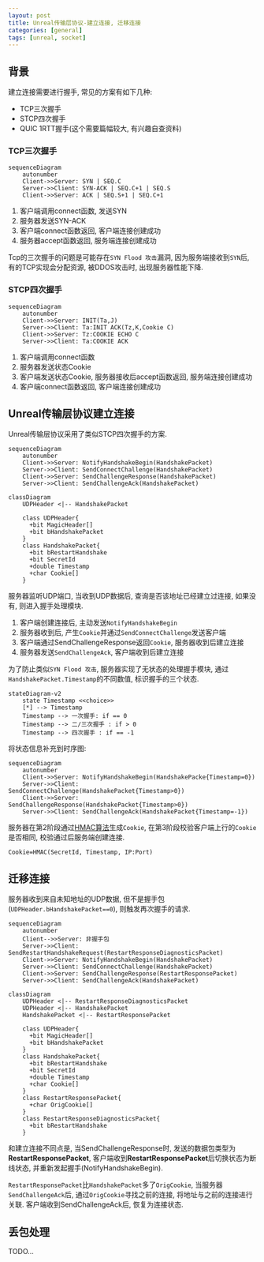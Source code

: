 ```yaml
---
layout: post
title: Unreal传输层协议-建立连接, 迁移连接
categories: [general]
tags: [unreal, socket]
---
```


## 背景

建立连接需要进行握手, 常见的方案有如下几种:
* TCP三次握手
* STCP四次握手
* QUIC 1RTT握手(这个需要篇幅较大, 有兴趣自查资料)

### TCP三次握手

```mermaid
sequenceDiagram
    autonumber
    Client->>Server: SYN | SEQ.C
    Server->>Client: SYN-ACK | SEQ.C+1 | SEQ.S
    Client->>Server: ACK | SEQ.S+1 | SEQ.C+1
```

1. 客户端调用connect函数, 发送SYN
1. 服务器发送SYN-ACK
1. 客户端connect函数返回, 客户端连接创建成功
1. 服务器accept函数返回, 服务端连接创建成功

Tcp的三次握手的问题是可能存在`SYN Flood 攻击`漏洞, 因为服务端接收到`SYN`后, 有的TCP实现会分配资源, 被DDOS攻击时, 出现服务器性能下降.

### STCP四次握手

```mermaid
sequenceDiagram
    autonumber
    Client->>Server: INIT(Ta,J)
    Server->>Client: Ta:INIT ACK(Tz,K,Cookie C)
    Client->>Server: Tz:COOKIE ECHO C
    Server->>Client: Ta:COOKIE ACK
```
1. 客户端调用connect函数
1. 服务器发送状态Cookie
1. 客户端发送状态Cookie, 服务器接收后accept函数返回, 服务端连接创建成功
1. 客户端connect函数返回, 客户端连接创建成功

## Unreal传输层协议建立连接

Unreal传输层协议采用了类似STCP四次握手的方案.

```mermaid
sequenceDiagram
    autonumber
    Client->>Server: NotifyHandshakeBegin(HandshakePacket)
    Server->>Client: SendConnectChallenge(HandshakePacket)
    Client->>Server: SendChallengeResponse(HandshakePacket)
    Server->>Client: SendChallengeAck(HandshakePacket)
```

```mermaid
classDiagram
    UDPHeader <|-- HandshakePacket

    class UDPHeader{
      +bit MagicHeader[]
      +bit bHandshakePacket
    }
    class HandshakePacket{
      +bit bRestartHandshake
      +bit SecretId
      +double Timestamp
      +char Cookie[]
    }
```

服务器监听UDP端口, 当收到UDP数据后, 查询是否该地址已经建立过连接, 如果没有, 则进入握手处理模块.

1. 客户端创建连接后, 主动发送`NotifyHandshakeBegin`
1. 服务器收到后, 产生`Cookie`并通过`SendConnectChallenge`发送客户端
1. 客户端通过SendChallengeResponse返回`Cookie`, 服务器收到后建立连接
1. 服务器发送`SendChallengeAck`, 客户端收到后建立连接

为了防止类似`SYN Flood 攻击`, 服务器实现了无状态的处理握手模块, 
通过`HandshakePacket.Timestamp`的不同数值, 标识握手的三个状态.

```mermaid
stateDiagram-v2
    state Timestamp <<choice>>
    [*] --> Timestamp
    Timestamp --> 一次握手: if == 0
    Timestamp --> 二/三次握手 : if > 0
    Timestamp --> 四次握手 : if == -1
```

将状态信息补充到时序图:

```mermaid
sequenceDiagram
    autonumber
    Client->>Server: NotifyHandshakeBegin(HandshakePacke{Timestamp=0})
    Server->>Client: SendConnectChallenge(HandshakePacket{Timestamp>0})
    Client->>Server: SendChallengeResponse(HandshakePacket{Timestamp>0})
    Server->>Client: SendChallengeAck(HandshakePacket{Timestamp=-1})
```

服务器在第2阶段通过[HMAC算法](https://en.wikipedia.org/wiki/HMAC)生成`Cookie`, 
在第3阶段校验客户端上行的`Cookie`是否相同, 校验通过后服务端创建连接.

```
Cookie=HMAC(SecretId, Timestamp, IP:Port)
```

## 迁移连接

服务器收到来自未知地址的UDP数据, 但不是握手包(`UDPHeader.bHandshakePacket==0`), 则触发再次握手的请求.

```mermaid
sequenceDiagram
    autonumber
    Client-->>Server: 非握手包
    Server->>Client: SendRestartHandshakeRequest(RestartResponseDiagnosticsPacket)
    Client->>Server: NotifyHandshakeBegin(HandshakePacket)
    Server->>Client: SendConnectChallenge(HandshakePacket)
    Client->>Server: SendChallengeResponse(RestartResponsePacket)
    Server->>Client: SendChallengeAck(HandshakePacket)
```

```mermaid
classDiagram
    UDPHeader <|-- RestartResponseDiagnosticsPacket
    UDPHeader <|-- HandshakePacket
    HandshakePacket <|-- RestartResponsePacket

    class UDPHeader{
      +bit MagicHeader[]
      +bit bHandshakePacket
    }
    class HandshakePacket{
      +bit bRestartHandshake
      +bit SecretId
      +double Timestamp
      +char Cookie[]
    }
    class RestartResponsePacket{
      +char OrigCookie[]
    }
    class RestartResponseDiagnosticsPacket{
      +bit bRestartHandshake
    }
```

和建立连接不同点是, 当SendChallengeResponse时, 发送的数据包类型为**RestartResponsePacket**, 
客户端收到**RestartResponsePacket**后切换状态为断线状态, 并重新发起握手(NotifyHandshakeBegin).

`RestartResponsePacket`比`HandshakePacket`多了`OrigCookie`, 
当服务器`SendChallengeAck`后, 通过`OrigCookie`寻找之前的连接, 将地址与之前的连接进行关联.
客户端收到SendChallengeAck后, 恢复为连接状态.

## 丢包处理

TODO...